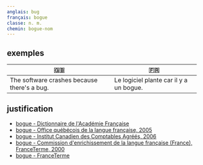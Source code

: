 ```yaml
---
anglais: bug
français: bogue
classe: n. m.
chemin: bogue-nom
---
```

## exemples

🇬🇧 | 🇫🇷
---|---
The software crashes because there's a bug.|Le logiciel plante car il y a un bogue.

## justification

- [bogue - Dictionnaire de l'Académie Française](https://www.dictionnaire-academie.fr/article/A9_0051)
- [bogue - Office québécois de la langue française, 2005](https://vitrinelinguistique.oqlf.gouv.qc.ca/fiche-gdt/fiche/1299091/bogue)
- [bogue - Institut Canadien des Comptables Agréés, 2006](https://vitrinelinguistique.oqlf.gouv.qc.ca/fiche-gdt/fiche/500972/bogue)
- [bogue - Commission d'enrichissement de la langue française (France), FranceTerme, 2000](https://vitrinelinguistique.oqlf.gouv.qc.ca/fiche-gdt/fiche/26537724/bogue)
- [bogue - FranceTerme](https://www.culture.fr/franceterme/terme/INFO89)
